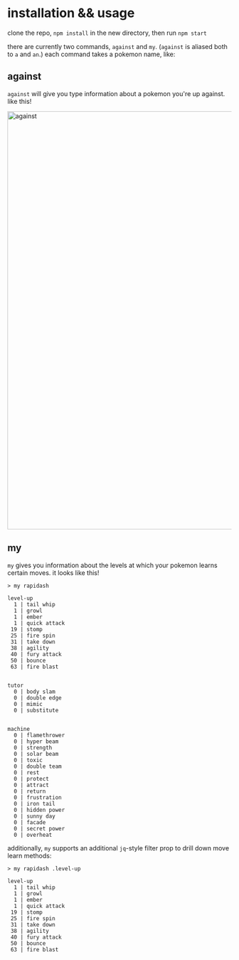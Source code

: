 # installation && usage

clone the repo, `npm install` in the new directory, then run `npm start`

there are currently two commands, `against` and `my`. (`against` is aliased both to `a` and `an`.) each command takes a pokemon name, like:

## against
`against` will give you type information about a pokemon you're up against. like this!

<img width="940" alt="against" src="https://user-images.githubusercontent.com/13964123/141857362-6c11def9-d6c9-414c-8280-8f7f96da1459.png">

## my
`my` gives you information about the levels at which your pokemon learns certain moves. it looks like this!


```
> my rapidash

level-up
  1 | tail whip
  1 | growl
  1 | ember
  1 | quick attack
 19 | stomp
 25 | fire spin
 31 | take down
 38 | agility
 40 | fury attack
 50 | bounce
 63 | fire blast


tutor
  0 | body slam
  0 | double edge
  0 | mimic
  0 | substitute


machine
  0 | flamethrower
  0 | hyper beam
  0 | strength
  0 | solar beam
  0 | toxic
  0 | double team
  0 | rest
  0 | protect
  0 | attract
  0 | return
  0 | frustration
  0 | iron tail
  0 | hidden power
  0 | sunny day
  0 | facade
  0 | secret power
  0 | overheat
```

additionally, `my` supports an additional `jq`-style filter prop to drill down move learn methods:

```
> my rapidash .level-up

level-up
  1 | tail whip
  1 | growl
  1 | ember
  1 | quick attack
 19 | stomp
 25 | fire spin
 31 | take down
 38 | agility
 40 | fury attack
 50 | bounce
 63 | fire blast
```

